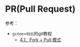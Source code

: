 # PR(Pull Request)

参考：

* `gitee`=`码云`的git教程
  * [4.1、Fork + Pull 模式](http://git.mydoc.io/?t=180700)
